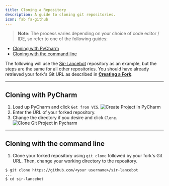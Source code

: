 ```yaml
---
title: Cloning a Repository
description: A guide to cloning git repositories.
icon: fab fa-github
---
```


> **Note:** The process varies depending on your choice of code editor / IDE, so refer to one of the following guides:

- [Cloning with PyCharm](#cloning-with-pycharm)
- [Cloning with the command line](#cloning-with-the-command-line)

The following will use the [Sir-Lancebot](https://github.com/python-discord/sir-lancebot/) repository as an example, but the steps are the same for all other repositories. You should have already retrieved your fork's Git URL as described in [**Creating a Fork**](../forking-repository).

---

## Cloning with PyCharm
1. Load up PyCharm and click `Get from VCS`.
![Create Project in PyCharm](/static/images/content/contributing/pycharm_create_project.webp)
2. Enter the URL of your forked repository.
3. Change the directory if you desire and click `Clone`.
![Clone Git Project in Pycharm](/static/images/content/contributing/pycharm_checkout.webp)

---

## Cloning with the command line
1. Clone your forked repository using `git clone` followed by your fork's Git URL. Then, change your working directory to the repository.
```shell
$ git clone https://github.com/<your username>/sir-lancebot
...
$ cd sir-lancebot
```
